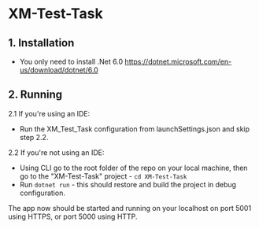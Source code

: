 # XM-Test-Task

## 1. Installation
- You only need to install .Net 6.0
https://dotnet.microsoft.com/en-us/download/dotnet/6.0

## 2. Running

2.1 If you're using an IDE:
- Run the XM_Test_Task configuration from launchSettings.json and skip step 2.2.

2.2 If you're not using an IDE:
- Using CLI go to the root folder of the repo on your local machine, then go to the "XM-Test-Task" project - ```cd XM-Test-Task```
- Run ```dotnet run``` - this should restore and build the project in debug configuration.

The app now should be started and running on your localhost on port 5001 using HTTPS, or port 5000 using HTTP.
